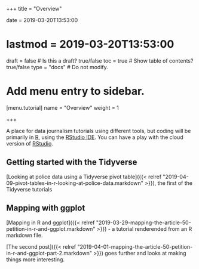 +++
title = "Overview"

date = 2019-03-20T13:53:00
# lastmod = 2019-03-20T13:53:00

draft = false  # Is this a draft? true/false
toc = true  # Show table of contents? true/false
type = "docs"  # Do not modify.

# Add menu entry to sidebar.
[menu.tutorial]
  name = "Overview"
  weight = 1



+++

A place for data journalism tutorials using different tools, but coding will be primarily in [R](https://www.r-project.org/), using the [RStudio IDE](https://www.rstudio.com/products/rstudio/download/). You can have a play with the cloud version of [RStudio](https://www.rstudio.cloud).

## Getting started with the Tidyverse
[Looking at police data using a Tidyverse pivot table]({{< relref "2019-04-09-pivot-tables-in-r-looking-at-police-data.markdown" >}}), the first of the Tidyverse tutorials 

## Mapping with ggplot
[Mapping in R and ggplot]({{< relref "2019-03-29-mapping-the-article-50-petition-in-r-and-ggplot.markdown" >}}) - a tutorial renderended from an R markdown file. 

[The second post]({{< relref "2019-04-01-mapping-the-article-50-petition-in-r-and-ggplot-part-2.markdown" >}}) goes further and looks at making things more interesting.

